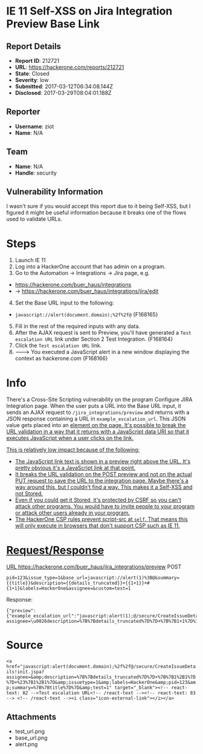 # IE 11 Self-XSS on Jira Integration Preview Base Link

## Report Details
- **Report ID**: 212721
- **URL**: https://hackerone.com/reports/212721
- **State**: Closed
- **Severity**: low
- **Submitted**: 2017-03-12T06:34:08.144Z
- **Disclosed**: 2017-03-29T08:04:01.188Z

## Reporter
- **Username**: ziot
- **Name**: N/A

## Team
- **Name**: N/A
- **Handle**: security

## Vulnerability Information
I wasn't sure if you would accept this report due to it being Self-XSS, but I figured it might be useful information because it breaks one of the flows used to validate URLs.

Steps
====================

1. Launch IE 11
2. Log into a HackerOne account that has admin on a program.
3. Go to the Automation -> Integrations -> Jira page, e.g.
 * https://hackerone.com/buer_haus/integrations
 * -> https://hackerone.com/buer_haus/integrations/jira/edit
4. Set the Base URL input to the following:
 * `javascript://alert(document.domain);%2f%2f@`
{F168165}
5. Fill in the rest of the required inputs with any data.
6. After the AJAX request is sent to Preview, you'll have generated a `Test escalation URL` link under Section 2 Test Integration.
{F168164}
7. Click the `Test escalation URL` link.
8. ---> You executed a JavaScript alert in a new window displaying the context as hackerone.com
{F168166}


Info
====================

There's a Cross-Site Scripting vulnerability on the program Configure JIRA Integration page. When the user puts a URL into the Base URL input, it sends an AJAX request to `/jira_integrations/preview` and returns with a JSON response containing a URL in `example_escalation_url`. This JSON value gets placed into an <a href> element on the page. It's possible to break the URL validation in a way that it returns with a JavaScript data URI so that it executes JavaScript when a user clicks on the link.

This is relatively low impact because of the following:
 * The JavaScript link text is shown in a preview right above the URL. It's pretty obvious it's a JavaScript link at that point.
 * It breaks the URL validation on the POST preview and not on the actual PUT request to save the URL to the integration page. Maybe there's a way around this, but I couldn't find a way. This makes it a Self-XSS and not Stored.
 * Even if you could get it Stored, it's protected by CSRF so you can't attack other programs. You would have to invite people to your program or attack other users already in your program.
 * The HackerOne CSP rules prevent script-src at `self`. That means this will only execute in browsers that don't support CSP such as IE 11.

Request/Response
====================
URL https://hackerone.com/buer_haus/jira_integrations/preview
POST 
```
pid=123&issue_type=1&base_url=javascript://alert(1)%3B@&summary={{title}}&description={{details_truncated}}+{{1+1}}+#{1+1}&labels=HackerOne&assignee=&custom=test=1
```

Response:
```
{"preview":{"example_escalation_url":"javascript:alert(1);@/secure/CreateIssueDetails!init.jspa?assignee=\u0026description=%7B%7Bdetails_truncated%7D%7D+%7B%7B1+1%7D%7D+%23%7B1+1%7D\u0026issuetype=1\u0026labels=HackerOne\u0026pid=123\u0026summary=%7B%7Btitle%7D%7D\u0026test=1"}}
```

Source
====================
```<a href="javascript:alert(document.domain);%2f%2f@/secure/CreateIssueDetails!init.jspa?assignee=&amp;description=%7B%7Bdetails_truncated%7D%7D+%7B%7B1%2B1%7D%7D+%23%7B1%2B1%7D&amp;issuetype=1&amp;labels=HackerOne&amp;pid=123&amp;summary=%7B%7Btitle%7D%7D&amp;test=1" target="_blank"><!-- react-text: 82 -->Test escalation URL<!-- /react-text --><!-- react-text: 83 --> <!-- /react-text --><i class="icon-external-link"></i></a>```

## Attachments
- test_url.png
- base_url.png
- alert.png
